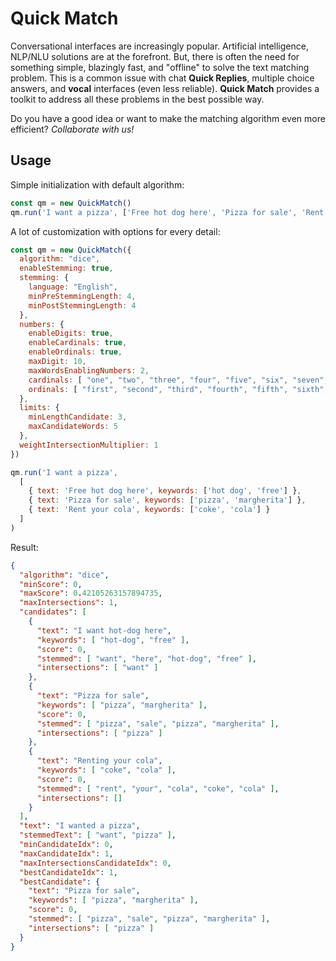 # Quick Match

Conversational interfaces are increasingly popular.
Artificial intelligence, NLP/NLU solutions are at the forefront. 
But, there is often the need for something simple, blazingly fast, and "offline" to solve the text matching problem. 
This is a common issue with chat **Quick Replies**, multiple choice answers, and **vocal** interfaces (even less reliable).
**Quick Match** provides a toolkit to address all these problems in the best possible way.

Do you have a good idea or want to make the matching algorithm even more efficient? *Collaborate with us!*

## Usage

Simple initialization with default algorithm:

```js
const qm = new QuickMatch()
qm.run('I want a pizza', ['Free hot dog here', 'Pizza for sale', 'Rent your cola'])
```

A lot of customization with options for every detail:

```js
const qm = new QuickMatch({
  algorithm: "dice",
  enableStemming: true,
  stemming: {
    language: "English",
    minPreStemmingLength: 4,
    minPostStemmingLength: 4
  },
  numbers: {
    enableDigits: true,
    enableCardinals: true,
    enableOrdinals: true,
    maxDigit: 10,
    maxWordsEnablingNumbers: 2,
    cardinals: [ "one", "two", "three", "four", "five", "six", "seven", "eigth", "nine", "ten" ],
    ordinals: [ "first", "second", "third", "fourth", "fifth", "sixth", "seventh", "eighth", "ninth", "tenth" ]
  },
  limits: {
    minLengthCandidate: 3,
    maxCandidateWords: 5
  },
  weightIntersectionMultiplier: 1
})

qm.run('I want a pizza',
  [
    { text: 'Free hot dog here', keywords: ['hot dog', 'free'] },
    { text: 'Pizza for sale', keywords: ['pizza', 'margherita'] },
    { text: 'Rent your cola', keywords: ['coke', 'cola'] }
  ]
)
```

Result:

```json
{
  "algorithm": "dice",
  "minScore": 0,
  "maxScore": 0.42105263157894735,
  "maxIntersections": 1,
  "candidates": [
    {
      "text": "I want hot-dog here",
      "keywords": [ "hot-dog", "free" ],
      "score": 0,
      "stemmed": [ "want", "here", "hot-dog", "free" ],
      "intersections": [ "want" ]
    },
    {
      "text": "Pizza for sale",
      "keywords": [ "pizza", "margherita" ],
      "score": 0,
      "stemmed": [ "pizza", "sale", "pizza", "margherita" ],
      "intersections": [ "pizza" ]
    },
    {
      "text": "Renting your cola",
      "keywords": [ "coke", "cola" ],
      "score": 0,
      "stemmed": [ "rent", "your", "cola", "coke", "cola" ],
      "intersections": []
    }
  ],
  "text": "I wanted a pizza",
  "stemmedText": [ "want", "pizza" ],
  "minCandidateIdx": 0,
  "maxCandidateIdx": 1,
  "maxIntersectionsCandidateIdx": 0,
  "bestCandidateIdx": 1,
  "bestCandidate": {
    "text": "Pizza for sale",
    "keywords": [ "pizza", "margherita" ],
    "score": 0,
    "stemmed": [ "pizza", "sale", "pizza", "margherita" ],
    "intersections": [ "pizza" ]
  }
}
```
